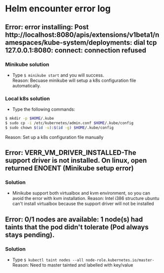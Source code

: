 # Helm encounter error log
## Error: error installing: Post http://localhost:8080/apis/extensions/v1beta1/namespaces/kube-system/deployments: dial tcp 127.0.0.1:8080: connect: connection refused
### Minikube solution
* Type `$ minikube start` and you will success. <br>
  Reason: Becuase minikube will setup a k8s configuration file automatically.
### Local k8s solution
* Type the following commands:
```sh
$ mkdir -p $HOME/.kube
$ sudo cp -i /etc/kubernetes/admin.conf $HOME/.kube/config
$ sudo chown $(id -u):$(id -g) $HOME/.kube/config
```
Reason: Set up a k8s configuration file manually
## Error: VERR_VM_DRIVER_INSTALLED-The support driver is not installed. On linux, open returned ENOENT (Minikube setup error)
### Solution
* Minikube support both virtualbox and kvm environment, so you can avoid the error with kvm installation.
  Reason: Intel i386 structure ubuntu can't install virtualbox because the support driver will not be installed
## Error: 0/1 nodes are available: 1 node(s) had taints that the pod didn't tolerate (Pod always stays pending).
### Solution
* Type `$ kubectl taint nodes --all node-role.kubernetes.io/master-`
  Reason: Need to master tainted and labelled with key/value

